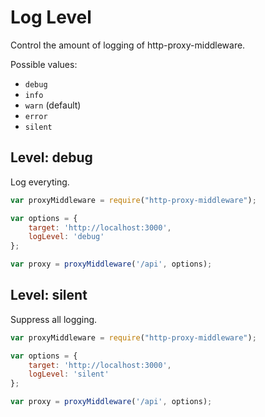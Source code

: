 # Log Level

Control the amount of logging of http-proxy-middleware.

Possible values:
* `debug`
* `info`
* `warn` (default)
* `error`
* `silent`

## Level: debug

Log everyting.

```javascript
var proxyMiddleware = require("http-proxy-middleware");

var options = {
    target: 'http://localhost:3000',
    logLevel: 'debug'
};

var proxy = proxyMiddleware('/api', options);
```

## Level: silent

Suppress all logging.

```javascript
var proxyMiddleware = require("http-proxy-middleware");

var options = {
    target: 'http://localhost:3000',
    logLevel: 'silent'
};

var proxy = proxyMiddleware('/api', options);
```
